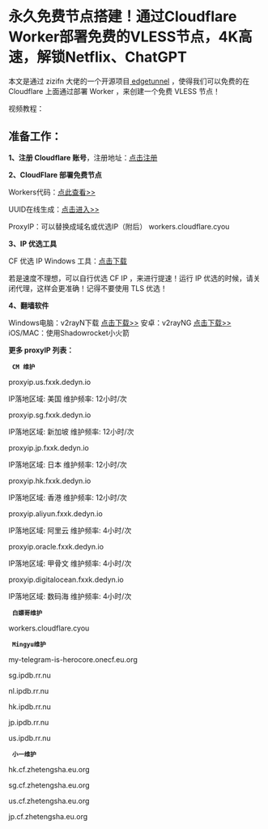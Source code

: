 # 永久免费节点搭建！通过Cloudflare Worker部署免费的VLESS节点，4K高速，解锁Netflix、ChatGPT

本文是通过 zizifn 大佬的一个开源项目[ edgetunnel](https://github.com/zizifn/edgetunnel) ，使得我们可以免费的在 Cloudflare 上面通过部署 Worker ，来创建一个免费 VLESS 节点！

视频教程：

## 准备工作：

**1、注册 Cloudflare 账号**，注册地址：[点击注册](https://dash.cloudflare.com/1fd6ef1f052a191089c7a5628aa6f5a7)

**2、CloudFlare 部署免费节点**

Workers代码：[点此查看>>](https://raw.githubusercontent.com/zizifn/edgetunnel/main/src/worker-vless.js)

UUID在线生成：[点击进入>>](https://1024tools.com/uuid/)

ProxyIP：可以替换成域名或优选IP（附后）
workers.cloudflare.cyou

**3、IP 优选工具**

CF 优选 IP Windows 工具：[点击下载](https://github.com/badafans/better-cloudflare-ip/releases/download/20221201/batch.zip)

若是速度不理想，可以自行优选 CF IP ，来进行提速！运行 IP 优选的时候，请关闭代理，这样会更准确！记得不要使用 TLS 优选！

**4、翻墙软件**

Windows电脑：v2rayN下载 [点击下载>>](https://github.com/2dust/v2rayN/releases/download/6.45/zz_v2rayN-With-Core-SelfContained.7z)
安卓：v2rayNG [点击下载>>](https://github.com/2dust/v2rayNG/releases)
iOS/MAC：使用Shadowrocket小火箭


**更多 proxyIP 列表：**

<code> **CM 维护** </code>

proxyip.us.fxxk.dedyn.io 

IP落地区域: 美国 维护频率: 12小时/次

proxyip.sg.fxxk.dedyn.io 

IP落地区域: 新加坡 维护频率: 12小时/次

proxyip.jp.fxxk.dedyn.io 

IP落地区域: 日本 维护频率: 12小时/次

proxyip.hk.fxxk.dedyn.io

IP落地区域: 香港 维护频率: 12小时/次

proxyip.aliyun.fxxk.dedyn.io 

IP落地区域: 阿里云 维护频率: 4小时/次

proxyip.oracle.fxxk.dedyn.io 

IP落地区域: 甲骨文 维护频率: 4小时/次

proxyip.digitalocean.fxxk.dedyn.io 

IP落地区域: 数码海 维护频率: 4小时/次


<code> **白嫖哥维护** </code>
 
workers.cloudflare.cyou

<code> **Mingyu维护** </code> 


my-telegram-is-herocore.onecf.eu.org

sg.ipdb.rr.nu

nl.ipdb.rr.nu

hk.ipdb.rr.nu

jp.ipdb.rr.nu

us.ipdb.rr.nu

<code> **小一维护** </code>

hk.cf.zhetengsha.eu.org

sg.cf.zhetengsha.eu.org

us.cf.zhetengsha.eu.org

jp.cf.zhetengsha.eu.org
